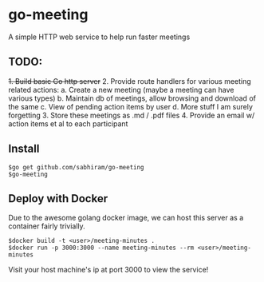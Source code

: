 # go-meeting

A simple HTTP web service to help run faster meetings

## TODO:

~~1. Build basic Go http server~~
2. Provide route handlers for various meeting related actions:
    a. Create a new meeting (maybe a meeting can have various types)
    b. Maintain db of meetings, allow browsing and download of the same 
    c. View of pending action items by user
    d. More stuff I am surely forgetting
3. Store these meetings as .md / .pdf files
4. Provide an email w/ action items et al to each participant
 
## Install

```
$go get github.com/sabhiram/go-meeting
$go-meeting
```

## Deploy with Docker

Due to the awesome golang docker image, we can host this server as a container fairly trivially.

```
$docker build -t <user>/meeting-minutes .
$docker run -p 3000:3000 --name meeting-minutes --rm <user>/meeting-minutes
```

Visit your host machine's ip at port 3000 to view the service!





